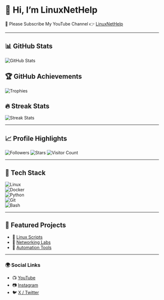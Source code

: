 # 👋 Hi, I’m LinuxNetHelp  

📌 Please Subscribe My YouTube Channel 👉 [LinuxNetHelp](https://www.youtube.com/@linuxnethelp)  

---

## 📊 GitHub Stats  
![GitHub Stats](https://github-readme-stats.vercel.app/api?username=LinuxNetHelp&show_icons=true&theme=radical)

## 🏆 GitHub Achievements  
![Trophies](https://github-profile-trophy.vercel.app/?username=LinuxNetHelp&theme=onedark)

## 🔥 Streak Stats  
![Streak Stats](https://github-readme-streak-stats.herokuapp.com/?user=LinuxNetHelp&theme=dark)

---

## 📈 Profile Highlights  
![Followers](https://img.shields.io/github/followers/LinuxNetHelp?style=social)
![Stars](https://img.shields.io/github/stars/LinuxNetHelp?style=social)
![Visitor Count](https://komarev.com/ghpvc/?username=LinuxNetHelp&color=blue)

---

## 🚀 Tech Stack  
![Linux](https://img.shields.io/badge/Linux-FCC624?style=for-the-badge&logo=linux&logoColor=black)  
![Docker](https://img.shields.io/badge/Docker-2496ED?style=for-the-badge&logo=docker&logoColor=white)  
![Python](https://img.shields.io/badge/Python-3776AB?style=for-the-badge&logo=python&logoColor=white)  
![Git](https://img.shields.io/badge/Git-F05032?style=for-the-badge&logo=git&logoColor=white)  
![Bash](https://img.shields.io/badge/Bash-4EAA25?style=for-the-badge&logo=gnu-bash&logoColor=white)  

---

## 📌 Featured Projects  
- 🔗 [Linux Scripts](https://github.com/LinuxNetHelp/linux-scripts)  
- 🔗 [Networking Labs](https://github.com/LinuxNetHelp/network-labs)  
- 🔗 [Automation Tools](https://github.com/LinuxNetHelp/automation-tools)  

---

### 🌍 Social Links  
- 📺 [YouTube](https://www.youtube.com/@linuxnethelp)  
- 📷 [Instagram](https://www.instagram.com/linux_250121/)  
- 🐦 [X / Twitter](https://x.com/LinuxNetHelp)  
